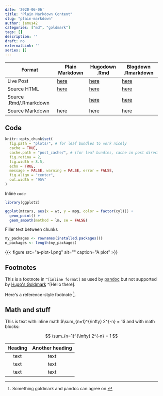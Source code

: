 ```yaml
---
date: '2020-06-06'
title: "Plain Markdown Content"
slug: "plain-markdown"
author: jemus42
categories: ["md", "goldmark"]
tags: []
description: ''
draft: no
externalLink: ''
series: []
---
```


| Format                 | Plain Markdown  | Hugodown .Rmd         | Blogdown .Rmarkdown   |
|------------------------|-----------------|-----------------------|-----------------------|
| Live Post              | [here][md-post] | [here][hugodown-post] | [here][blogdown-post] |
| Source HTML            | [here][md-html] | [here][hugodown-html] | [here][blogdown-html] |
| Source .Rmd/.Rmarkdown |                 | [here][hugodown-rmd]  | [here][blogdown-rmd]  |
| Source Markdown        | [here][md-md]   | [here][hugodown-md]   | [here][blogdown-md]   |


[md-post]: /plain-markdown/
[md-md]: https://github.com/jemus42/hugodown-testing/blob/master/content/posts/markdown-goldmark/index.md
[md-html]: https://github.com/jemus42/hugodown-testing/blob/master/public/plain-markdown/index.html

[hugodown-post]: /hugodown-rmarkdown/
[hugodown-html]: https://github.com/jemus42/hugodown-testing/blob/master/public/hugodown-rmarkdown/index.html
[hugodown-rmd]: https://github.com/jemus42/hugodown-testing/blob/master/content/posts/rmarkdown-hugodown/index.Rmd
[hugodown-md]: https://github.com/jemus42/hugodown-testing/blob/master/content/posts/rmarkdown-hugodown/index.md

[blogdown-post]: /blogdown-rmarkdown/
[blogdown-html]: https://github.com/jemus42/hugodown-testing/blob/master/public/blogdown-rmarkdown/index.html
[blogdown-rmd]: https://github.com/jemus42/hugodown-testing/blob/master/content/posts/rmarkdown-blogdown/index.Rmarkdown
[blogdown-md]: https://github.com/jemus42/hugodown-testing/blob/master/content/posts/rmarkdown-blogdown/index.markdown

## Code

```r
knitr::opts_chunk$set(
  fig.path = "plots/", # for leaf bundles to work nicely
  cache = TRUE,
  cache.path = "post_cache/", # (for leaf bundles, cache in post directory)
  fig.retina = 2,
  fig.width = 8.5,
  echo = TRUE,
  message = FALSE, warning = FALSE, error = FALSE,
  fig.align = "center",
  out.width = "95%"
)
```

Inline `code`

```r
library(ggplot2)

ggplot(mtcars, aes(x = wt, y = mpg, color = factor(cyl))) +
  geom_point() +
  geom_smooth(method = lm, se = FALSE)
```

Filler text between chunks

```r
my_packages <- rownames(installed.packages())
n_packages <- length(my_packages)
```

{{< figure src="a-plot-1.png" alt="" caption="A plot" >}}


## Footnotes

This is a footnote in `^[inline format]` as used by [pandoc](https://pandoc.org/MANUAL.html#footnotes) but not supported by [Hugo's Goldmark](https://gohugo.io/getting-started/configuration-markup/#goldmark) ^[Hello there].  

Here's a reference-style footnote [^ref].

[^ref]: Something goldmark and pandoc can agree on.


## Math and stuff

This is text with inline math $\sum_{n=1}^{\infty} 2^{-n} = 1$ and with math blocks:

$$
\sum_{n=1}^{\infty} 2^{-n} = 1
$$

| Heading | Another heading |
| :----:  | :-------------: |
|  text   |      text       |
|  text   |      text       |
|  text   |      text       |
